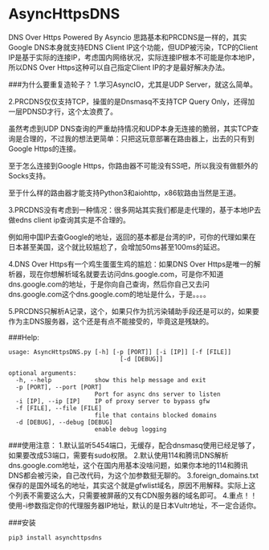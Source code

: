 # AsyncHttpsDNS
DNS Over Https Powered By Asyncio
思路基本和PRCDNS是一样的，其实Google DNS本身就支持EDNS Client IP这个功能，但UDP被污染，TCP的Client IP是基于实际的连接IP，考虑国内网络状况，实际连接IP根本不可能是你本地IP，所以DNS Over Https这种可以自己指定Client IP的才是最好解决办法。

###为什么要重复造轮子？
1.学习AsyncIO，尤其是UDP Server，就这么简单。

2.PRCDNS仅仅支持TCP，操蛋的是Dnsmasq不支持TCP Query Only，还得加一层PDNSD才行，这个太浪费了。

虽然考虑到UDP DNS查询的严重劫持情况和UDP本身无连接的脆弱，其实TCP查询是合理的，不过我的想法更简单：只把这玩意部署在路由器上，出去的只有到Google Https的连接。

至于怎么连接到Google Https，你路由器不可能没有SS吧，所以我没有做额外的Socks支持。

至于什么样的路由器才能支持Python3和aiohttp，x86软路由当然是王道。


3.PRCDNS没有考虑到一种情况：很多网站其实我们都是走代理的，基于本地IP去做edns client ip查询其实是不合理的。

例如用中国IP去查Google的地址，返回的基本都是台湾的IP，可你的代理如果在日本甚至美国，这个就比较尴尬了，会增加50ms甚至100ms的延迟。

4.DNS Over Https有一个鸡生蛋蛋生鸡的尴尬：如果DNS Over Https是唯一的解析器，现在你想解析域名就要去访问dns.google.com，可是你不知道dns.google.com的地址，于是你向自己查询，然后你自己又去问dns.google.com这个dns.google.com的地址是什么，于是。。。。

5.PRCDNS只解析A记录，这个，如果只作为抗污染辅助手段还是可以的，如果要作为主DNS服务器，这个还是有点不能接受的，毕竟这是残缺的。

###Help:

```
usage: AsyncHttpsDNS.py [-h] [-p [PORT]] [-i [IP]] [-f [FILE]]
                               [-d [DEBUG]]

optional arguments:
  -h, --help            show this help message and exit
  -p [PORT], --port [PORT]
                        Port for async dns server to listen
  -i [IP], --ip [IP]    IP of proxy server to bypass gfw
  -f [FILE], --file [FILE]
                        file that contains blocked domains
  -d [DEBUG], --debug [DEBUG]
                        enable debug logging
```

###使用注意：
1.默认监听5454端口，无缓存，配合dnsmasq使用已经足够了，如果要改成53端口，需要有sudo权限。
2.默认使用114和腾讯DNS解析dns.google.com地址，这个在国内用基本没啥问题，如果你本地的114和腾讯DNS都会被污染，自己改代码，为这个加参数挺无聊的。
3.foreign_domains.txt保存的是国外域名的地址，其实这个就是gfwlist域名，原因不用解释。实际上这个列表不需要这么大，只需要被屏蔽的又有CDN服务器的域名即可。
4.重点！！使用-i参数指定你的代理服务器IP地址，默认的是日本Vultr地址，不一定合适你。

###安装
```
pip3 install asynchttpsdns
```


